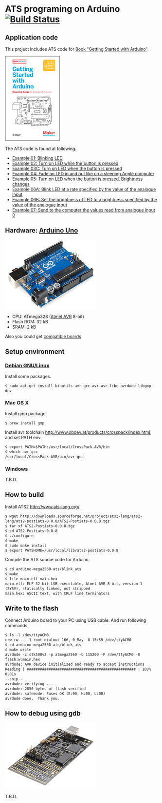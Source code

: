 # ATS programing on Arduino [![Build Status](https://travis-ci.org/fpiot/arduino-ats.svg)](https://travis-ci.org/fpiot/arduino-ats)

## Application code

This project includes ATS code for [Book "Getting Started with Arduino"](http://shop.oreilly.com/product/9780596155520.do).

[![](_img/book.png)](http://shop.oreilly.com/product/9780596155520.do)

The ATS code is found at following.

* [Example 01: Blinking LED](./demo/01_blink/DATS/main.dats)
* [Example 02: Turn on LED while the button is pressed](./demo/02_button_press/DATS/main.dats)
* [Example 03C: Turn on LED when the button is pressed](./demo/03_de_bouncing/DATS/main.dats)
* [Example 04: Fade an LED in and out like on a sleeping Apple computer](./demo/04_pwm/DATS/main.dats)
* [Example 05: Turn on LED when the button is pressed. Brightness changes](./demo/05_pwm_button/DATS/main.dats)
* [Example 06A: Blink LED at a rate specified by the value of the analogue input](./demo/06a_analoginput_blink/DATS/main.dats)
* [Example 06B: Set the brightness of LED to a brightness specified by the value of the analogue input](./demo/06b_analoginput_pwm/DATS/main.dats)
* [Example 07: Send to the computer the values read from analogue input 0](./demo/07_analoginput_serial/DATS/main.dats)

## Hardware: [Arduino Uno](http://arduino.cc/en/Main/ArduinoBoardUno)

[![](_img/ArduinoUnoR3.jpg)](http://arduino.cc/en/Main/ArduinoBoardUno)

* CPU: ATmega328 ([Atmel AVR](http://www.atmel.com/products/microcontrollers/avr/) 8-bit)
* Flash ROM: 32 kB
* SRAM: 2 kB

Also you could get [compatible boards](http://www.sainsmart.com/arduino/control-boards/sainsmart-uno-atmega328p-pu-atmega8u2-microcontroller-for-arduino.html)


## Setup environment

### [Debian GNU/Linux](https://www.debian.org/)

Install some packages.

```
$ sudo apt-get install binutils-avr gcc-avr avr-libc avrdude libgmp-dev
```

### Mac OS X

Install gmp package.

```
$ brew install gmp
```

Install avr toolchain http://www.obdev.at/products/crosspack/index.html, and set PATH env.

```
$ export PATH=$PATH:/usr/local/CrossPack-AVR/bin
$ which avr-gcc
/usr/local/CrossPack-AVR/bin/avr-gcc
```

### Windows

T.B.D.


## How to build

Install ATS2 http://www.ats-lang.org/.

```
$ wget http://downloads.sourceforge.net/project/ats2-lang/ats2-lang/ats2-postiats-0.0.8/ATS2-Postiats-0.0.8.tgz
$ tar xf ATS2-Postiats-0.0.8.tgz
$ cd ATS2-Postiats-0.0.8
$ ./configure
$ make
$ sudo make install
$ export PATSHOME=/usr/local/lib/ats2-postiats-0.0.8
```

Compile the ATS source code for Arduino.

```
$ cd arduino-mega2560-ats/blink_ats
$ make
$ file main.elf main.hex
main.elf: ELF 32-bit LSB executable, Atmel AVR 8-bit, version 1 (SYSV), statically linked, not stripped
main.hex: ASCII text, with CRLF line terminators
```


## Write to the flash

Connect Arduino board to your PC using USB cable.
And run following commands.

```
$ ls -l /dev/ttyACM0
crw-rw---- 1 root dialout 166, 0 May  8 15:59 /dev/ttyACM0
$ cd arduino-mega2560-ats/blink_ats
$ make write
avrdude -c stk500v2 -p atmega2560 -b 115200 -P /dev/ttyACM0 -U flash:w:main.hex
avrdude: AVR device initialized and ready to accept instructions
Reading | ################################################## | 100% 0.01s
--snip--
avrdude: verifying ...
avrdude: 2850 bytes of flash verified
avrdude: safemode: Fuses OK (E:00, H:00, L:00)
avrdude done.  Thank you.
```


## How to debug using gdb

[![](_img/avr_dragon.jpg)](http://www.atmel.com/tools/avrdragon.aspx)

T.B.D.
